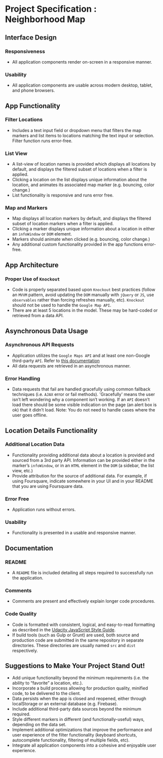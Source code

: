 # Project Specification : Neighborhood Map

## Interface Design

### Responsiveness
- All application components render on-screen in a responsive manner.

### Usability
- All application components are usable across modern desktop, tablet, and phone browsers.


## App Functionality

### Filter Locations
- Includes a text input field or dropdown menu that filters the map markers and list items to locations matching the text input or selection. Filter function runs error-free.

### List View
- A list-view of location names is provided which displays all locations by default, and displays the filtered subset of locations when a filter is applied.
- Clicking a location on the list displays unique information about the location, and animates its associated map marker (e.g. bouncing, color change.)
- List functionality is responsive and runs error free.

### Map and Markers
- Map displays all location markers by default, and displays the filtered subset of location markers when a filter is applied.
- Clicking a marker displays unique information about a location in either an `infoWindow` or `DOM` element.
- Markers should animate when clicked (e.g. bouncing, color change.)
- Any additional custom functionality provided in the app functions error-free.

## App Architecture
### Proper Use of `Knockout`
- Code is properly separated based upon `Knockout` best practices (follow an `MVVM` pattern, avoid updating the `DOM` manually with `jQuery` or `JS`, use `observables` rather than forcing refreshes manually, etc). `Knockout` should not be used to handle the `Google Map API`.
- There are at least 5 locations in the model. These may be hard-coded or retrieved from a data API.


## Asynchronous Data Usage
### Asynchronous API Requests
- Application utilizes the `Google Maps API` and at least one non-Google third-party `API`. Refer to [this documentation](https://developers.google.com/maps/documentation/javascript/tutorial)
- All data requests are retrieved in an asynchronous manner.

### Error Handling
- Data requests that fail are handled gracefully using common fallback techniques (i.e. `AJAX` error or fail methods). 'Gracefully' means the user isn’t left wondering why a component isn’t working. If an `API` doesn’t load there should be some visible indication on the page (an alert box is ok) that it didn’t load. Note: You do not need to handle cases where the user goes offline.

## Location Details Functionality

### Additional Location Data
- Functionality providing additional data about a location is provided and sourced from a 3rd party API. Information can be provided either in the marker’s `infoWindow`, or in an `HTML` element in the `DOM` (a sidebar, the list view, etc.)
- Provide attribution for the source of additional data. For example, if using Foursquare, indicate somewhere in your UI and in your README that you are using Foursquare data.

### Error Free
- Application runs without errors.

### Usability
- Functionality is presented in a usable and responsive manner.


## Documentation
### README
- A `README` file is included detailing all steps required to successfully run the application.

### Comments
- Comments are present and effectively explain longer code procedures.

### Code Quality
- Code is formatted with consistent, logical, and easy-to-read formatting as described in the [Udacity JavaScript Style Guide](http://udacity.github.io/frontend-nanodegree-styleguide/javascript.html).
- If build tools (such as Gulp or Grunt) are used, both source and production code are submitted in the same repository in separate directories. These directories are usually named `src` and `dist` respectively.


## Suggestions to Make Your Project Stand Out!
- Add unique functionality beyond the minimum requirements (i.e. the ability to “favorite” a location, etc.).
- Incorporate a build process allowing for production quality, minified code, to be delivered to the client.
- Data persists when the app is closed and reopened, either through localStorage or an external database (e.g. Firebase).
- Include additional third-party data sources beyond the minimum required.
- Style different markers in different (and functionally-useful) ways, depending on the data set.
- Implement additional optimizations that improve the performance and user experience of the filter functionality (keyboard shortcuts, autocomplete functionality, filtering of multiple fields, etc).
- Integrate all application components into a cohesive and enjoyable user experience.

